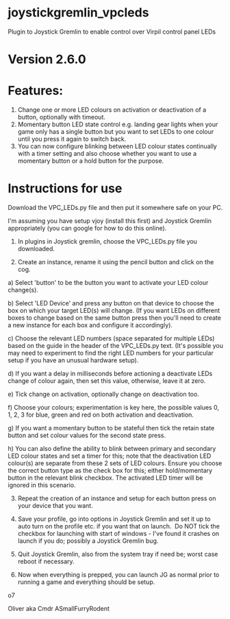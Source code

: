 # joystickgremlin_vpcleds
Plugin to Joystick Gremlin to enable control over Virpil control panel LEDs

# Version 2.6.0

# Features: 
1) Change one or more LED colours on activation or deactivation of a button, optionally with timeout.
2) Momentary button LED state control e.g. landing gear lights when your game only has a single button but you want to set LEDs to one colour until you press it again to switch back.
3) You can now configure blinking between LED colour states continually with a timer setting and also choose whether you want to 
use a momentary button or a hold button for the purpose.

# Instructions for use
Download the VPC_LEDs.py file and then put it somewhere safe on your PC.

I'm assuming you have setup vjoy (install this first) and Joystick Gremlin appropriately (you can google for how to do this online).

1) In plugins in Joystick gremlin, choose the VPC_LEDs.py file you downloaded.

2) Create an instance, rename it using the pencil button and click on the cog.

a) Select 'button' to be the button you want to activate your LED colour change(s).

b) Select 'LED Device' and press any button on that device to choose the box on which your target LED(s) will change.  (If you want LEDs on different boxes to change based on the same button press then you'll need to create a new instance for each box and configure it accordingly).

c) Choose the relevant LED numbers (space separated for multiple LEDs) based on the guide in the header of the VPC_LEDs.py text.
(It's possible you may need to experiment to find the right LED numbers for your particular setup if you have an unusual hardware setup).

d) If you want a delay in milliseconds before actioning a deactivate LEDs change of colour again, then set this value, otherwise, leave it at zero.

e) Tick change on activation, optionally change on deactivation too.

f) Choose your colours; experimentation is key here, the possible values 0, 1, 2, 3 for blue, green and red on both activation and deactivation.

g) If you want a momentary button to be stateful then tick the retain state button and set colour values for the second state press.

h) You can also define the ability to blink between primary and secondary LED colour states and set a timer for this; note that the deactivation LED colour(s) are separate from these 2 sets of LED colours.  Ensure you choose the correct button type as the check box for this; either hold/momentary button in the relevant blink checkbox.  The activated LED timer will be ignored in this scenario.

3) Repeat the creation of an instance and setup for each button press on your device that you want.

4) Save your profile, go into options in Joystick Gremlin and set it up to auto turn on the profile etc. if you want that on launch.  Do NOT tick the checkbox for launching with start of windows - I've found it crashes on launch if you do; possibly a Joystick Gremlin bug.

5) Quit Joystick Gremlin, also from the system tray if need be; worst case reboot if necessary.

6) Now when everything is prepped, you can launch JG as normal prior to running a game and everything should be setup.

o7

Oliver aka Cmdr ASmallFurryRodent
